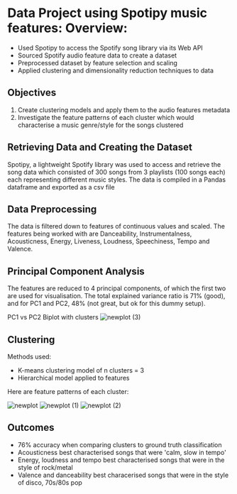 # Data Project using Spotipy music features: Overview:
* Used Spotipy to access the Spotify song library via its Web API
* Sourced Spotify audio feature data to create a dataset
* Preprocessed dataset by feature selection and scaling 
* Applied clustering and dimensionality reduction techniques to data

## Objectives
1. Create clustering models and apply them to the audio features metadata
2. Investigate the feature patterns of each cluster which would characterise a music genre/style for the songs clustered

## Retrieving Data and Creating the Dataset
Spotipy, a lightweight Spotify library was used to access and retrieve the song data which consisted of 300 songs from 3 playlists (100 songs each) each representing different music styles. The data is compiled in a Pandas dataframe and exported as a csv file

## Data Preprocessing
The data is filtered down to features of continuous values and scaled. The features being worked with are Danceability, Instrumentalness, Acousticness, Energy, Liveness, Loudness, Speechiness, Tempo and Valence.

## Principal Component Analysis
The features are reduced to 4 principal components, of which the first two are used for visualisation. The total explained variance ratio is 71% (good), and for PC1 and PC2, 48% (not great, but ok for this dummy setup).

PC1 vs PC2 Biplot with clusters
![newplot (3)](https://user-images.githubusercontent.com/80417833/165811549-58332395-e06b-4f96-8a4f-5a384dedbefa.png)

## Clustering
Methods used:
* K-means clustering model of n clusters = 3
* Hierarchical model applied to features

Here are feature patterns of each cluster:

![newplot](https://user-images.githubusercontent.com/80417833/165811152-e27cb299-909a-481b-b8a0-3d6276b0e223.png)
![newplot (1)](https://user-images.githubusercontent.com/80417833/165811256-6820bb62-eae1-41b9-b953-7dee2e4cfb61.png)
![newplot (2)](https://user-images.githubusercontent.com/80417833/165811329-faa60eee-dea3-435a-bbc2-405d52c86da4.png)

## Outcomes
* 76% accuracy when comparing clusters to ground truth classification
* Acousticness best characterised songs that were 'calm, slow in tempo'
* Energy, loudness and tempo best characterised songs that were in the style of rock/metal
* Valence and danceability best characerised songs that were in the style of disco, 70s/80s pop
